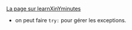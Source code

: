 [La page sur learnXinYminutes](https://learnxinyminutes.com/docs/python/)

- on peut faire `try:` pour gérer les exceptions.